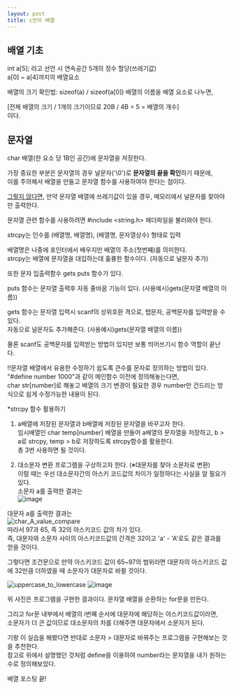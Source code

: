 ```yaml
---
layout: post
title: c언어 배열
---
```

<h2> 배열 기초 </h2>
int a[5]; 라고 선언 시 연속공간 5개의 정수 할당(쓰레기값)<br>
a[0] ~ a[4]까지의 배열요소

배열의 크기 확인법: sizeof(a) / sizeof(a[0]) 배열의 이름을 배열 요소로 나누면,

[전체 배열의 크기 / 1개의 크기이므로 20B / 4B = 5 = 배열의 개수]<br>
이다.

<h2> <b>문자열</b> </h2>
char 배열(한 요소 당 1B인 공간)에 문자열을 저장한다.

가장 중요한 부분은 문자열의 경우 널문자('\0')로 <b>문자열의 끝을 확인</b>하기 때문에,<br>
이를 주의해서 배열을 만들고 문자열 함수를 사용하여야 한다는 점이다.<br>

<u>그렇지 않다면,</u> 만약 문자열 배열에 쓰레기값이 있을 경우, 메모리에서 널문자를 찾아야만 출력한다.

문자열 관련 함수를 사용하려면 #include <string.h> 헤더파일을 불러와야 한다.

strcpy는 인수를 (배열명, 배열명), (배열명, 문자열상수) 형태로 입력

배열명은 나중에 포인터에서 배우지만 배열의 주소(첫번째)를 의미한다.<br>
strcpy는 배열에 문자열을 대입하는데 훌륭한 함수이다. (자동으로 널문자 추가)

또한 문자 입출력함수 gets puts 함수가 있다.

puts 함수는 문자열 출력후 자동 줄바꿈 기능이 있다. (사용예시)gets(문자열 배열의 이름))

gets 함수는 문자열 입력시 scanf의 상위호환 격으로, 탭문자, 공백문자를 입력받을 수 있다.<br>
자동으로 널문자도 추가해준다. (사용예시)gets(문자열 배열의 이름))

물론 scanf도 공백문자를 입력받는 방법이 있지만 보통 띄어쓰기시 함수 역할이 끝난다.

!!문자열 배열에서 유용한 수정하기 쉽도록 큰수를 문자로 정의하는 방법이 있다. <br>"#define number  1000"과 같이 메인함수 이전에 정의해놓는다면, <br>
char str[number]로 해놓고 배열의 크기 변경이 필요한 경우 number만 건드리는 방식으로 쉽게 수정가능한 내용이 된다.

*strcpy 함수 활용하기

1) a배열에 저장된 문자열과 b배열에 저장된 문자열을 바꾸고자 한다. <br>
임시배열인 char temp[number] 배열을 만들어 a배열의 문자열을 저장하고, b > a로 strcpy, temp > b로 저장하도록 strcpy함수를 활용한다.<br>
총 3번 사용하면 될 것이다.

2) 대소문자 변환 프로그램을 구상하고자 한다. (※대문자를 찾아 소문자로 변환)<br>
이럴 때는 우선 대소문자간의 아스키 코드값의 차이가 일정하다는 사실을 알 필요가 있다.<br>
소문자 a를 출력한 결과는 <br>
![image](https://github.com/vivid-gamez/vivid-gamez.github.io/assets/103167519/69c97212-59e7-4692-a461-67a357ceba8c)<br>

  대문자 a를 출력한 결과는 <br>
  ![char_A_value_compare](https://github.com/vivid-gamez/vivid-gamez.github.io/assets/103167519/046038fc-5d33-4f36-b196-35b3b6d89d86)<br>
  따라서 97과 65, 즉 32의 아스키코드 값의 차가 있다.<br>
  즉, 대문자와 소문자 사이의 아스키코드값의 간격은 32이고 'a' - 'A'로도 같은 결과를 얻을 것이다.

  그렇다면 조건문으로 만약 아스키코드 값이 65~97의 범위라면 대문자의 아스키코드 값에 32만큼 더하였을 때 소문자가 대문자로 바뀔 것이다.<br>

  ![uppercase_to_lowercase](https://github.com/vivid-gamez/vivid-gamez.github.io/assets/103167519/f0d683fc-00fa-4eca-ad01-2518fc4f67e4)
  ![image](https://github.com/vivid-gamez/vivid-gamez.github.io/assets/103167519/04d51636-cfc6-4ff3-8e74-eab3eb515c45)

위 사진은 프로그램을 구현한 결과이다. 문자열 배열을 순환하는 for문을 만든다.

그리고 for문 내부에서 배열의 i번째 순서에 대문자에 해당하는 아스키코드값이라면,<br>
소문자가 더 큰 값이므로 대소문자의 차를 더해주면 대문자에서 소문자가 된다.

기왕 이 실습을 해봤다면 반대로 소문자 > 대문자로 바꿔주는 프로그램을 구현해보는 것을 추천한다. <br>
참고로 위에서 설명했던 것처럼 define을 이용하여 number라는 문자열을 내가 원하는 수로 정의해보았다.

배열 포스팅 끝!





